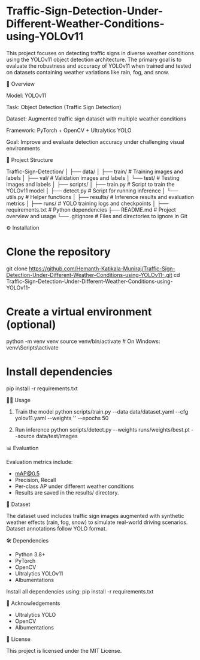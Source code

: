 # Traffic-Sign-Detection-Under-Different-Weather-Conditions-using-YOLOv11

This project focuses on detecting traffic signs in diverse weather conditions using the YOLOv11 object detection architecture. The primary goal is to evaluate the robustness and accuracy of YOLOv11 when trained and tested on datasets containing weather variations like rain, fog, and snow.

🧠 Overview

Model: YOLOv11

Task: Object Detection (Traffic Sign Detection)

Dataset: Augmented traffic sign dataset with multiple weather conditions

Framework: PyTorch + OpenCV + Ultralytics YOLO

Goal: Improve and evaluate detection accuracy under challenging visual environments

📁 Project Structure

Traffic-Sign-Detection/
│
├── data/
│   ├── train/         # Training images and labels
│   ├── val/           # Validation images and labels
│   └── test/          # Testing images and labels
│
├── scripts/
│   ├── train.py       # Script to train the YOLOv11 model
│   ├── detect.py      # Script for running inference
│   └── utils.py       # Helper functions
│
├── results/           # Inference results and evaluation metrics
│
├── runs/              # YOLO training logs and checkpoints
│
├── requirements.txt   # Python dependencies
├── README.md          # Project overview and usage
└── .gitignore         # Files and directories to ignore in Git

⚙️ Installation
# Clone the repository
git clone https://github.com/Hemanth-Katikala-Muniraj/Traffic-Sign-Detection-Under-Different-Weather-Conditions-using-YOLOv11-.git
cd Traffic-Sign-Detection-Under-Different-Weather-Conditions-using-YOLOv11-

# Create a virtual environment (optional)
python -m venv venv
source venv/bin/activate  # On Windows: venv\Scripts\activate

# Install dependencies
pip install -r requirements.txt

🏃‍♂️ Usage

1. Train the model
python scripts/train.py --data data/dataset.yaml --cfg yolov11.yaml --weights '' --epochs 50

2. Run inference
python scripts/detect.py --weights runs/weights/best.pt --source data/test/images

📊 Evaluation

Evaluation metrics include:

- mAP@0.5
- Precision, Recall
- Per-class AP under different weather conditions
- Results are saved in the results/ directory.

🧪 Dataset

The dataset used includes traffic sign images augmented with synthetic weather effects (rain, fog, snow) to simulate real-world driving scenarios. Dataset annotations follow YOLO format.

🛠️ Dependencies

- Python 3.8+
- PyTorch
- OpenCV
- Ultralytics YOLOv11
- Albumentations

Install all dependencies using:
pip install -r requirements.txt

📌 Acknowledgements

- Ultralytics YOLO
- OpenCV
- Albumentations

📃 License

This project is licensed under the MIT License.
